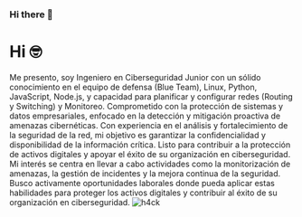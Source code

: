### Hi there 👋


# Hi 🤓
Me presento, soy Ingeniero en Ciberseguridad Junior con un sólido conocimiento en el equipo de defensa (Blue Team), Linux, Python, JavaScript, Node.js, y capacidad para planificar y configurar redes (Routing y Switching) y Monitoreo. Comprometido con la protección de sistemas y datos empresariales, enfocado en la detección y mitigación proactiva de amenazas cibernéticas. Con experiencia en el análisis y fortalecimiento de la seguridad de la red, mi objetivo es garantizar la confidencialidad y disponibilidad de la información crítica. Listo para contribuir a la protección de activos digitales y apoyar el éxito de su organización en ciberseguridad. Mi interés se centra en llevar a cabo actividades como la monitorización de amenazas, la gestión de incidentes y la mejora continua de la seguridad. Busco activamente oportunidades laborales donde pueda aplicar estas habilidades para proteger los activos digitales y contribuir al éxito de su organización en ciberseguridad.
![h4ck](https://media.tenor.com/ofYCY_OJQ1kAAAAd/hacker-hack.gif)
